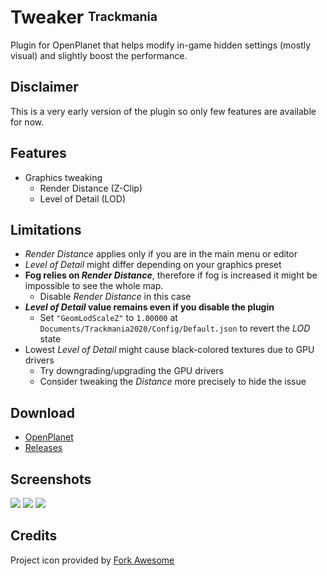 # Tweaker <sup><sub>Trackmania</sub></sup>
Plugin for OpenPlanet that helps modify in-game hidden settings (mostly visual) and slightly boost the performance.

## Disclaimer
This is a very early version of the plugin so only few features are available for now.

## Features

* Graphics tweaking
    * Render Distance (Z-Clip)
    * Level of Detail (LOD)

## Limitations
* *Render Distance* applies only if you are in the main menu or editor
* *Level of Detail* might differ depending on your graphics preset
* **Fog relies on _Render Distance_**, therefore if fog is increased it might be impossible to see the whole map.
    * Disable *Render Distance* in this case
* ***Level of Detail* value remains even if you disable the plugin**
    * Set `"GeomLodScaleZ"` to `1.00000` at `Documents/Trackmania2020/Config/Default.json` to revert the _LOD_ state
* Lowest *Level of Detail* might cause black-colored textures due to GPU drivers
    * Try downgrading/upgrading the GPU drivers
    * Consider tweaking the *Distance* more precisely to hide the issue

## Download
* [OpenPlanet](https://openplanet.nl/files/126)
* [Releases](https://gitlab.com/DergnNamedSkye/op-tweaker/-/releases)

## Screenshots

![](_git/1.png)
![](_git/2.png)
![](_git/3.png)

## Credits

Project icon provided by [Fork Awesome](https://forkaweso.me/)
